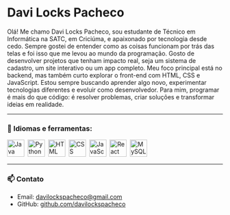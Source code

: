 # Davi Locks Pacheco


Olá! Me chamo Davi Locks Pacheco, sou estudante de Técnico em Informática na SATC, em Criciúma, e apaixonado por tecnologia desde cedo. Sempre gostei de entender como as coisas funcionam por trás das telas e foi isso que me levou ao mundo da programação.
Gosto de desenvolver projetos que tenham impacto real, seja um sistema de cadastro, um site interativo ou um app completo. Meu foco principal está no backend, mas também curto explorar o front-end com HTML, CSS e JavaScript.
Estou sempre buscando aprender algo novo, experimentar tecnologias diferentes e evoluir como desenvolvedor. Para mim, programar é mais do que código: é resolver problemas, criar soluções e transformar ideias em realidade.


---

### 🧰 Idiomas e ferramentas:

<p>
  <img src="https://cdn.jsdelivr.net/gh/devicons/devicon/icons/java/java-original.svg" title="Java" alt="Java" width="40" height="40"/>&nbsp;
  <img src="https://cdn.jsdelivr.net/gh/devicons/devicon/icons/python/python-original.svg" title="Python" alt="Python" width="40" height="40"/>&nbsp;
  <img src="https://cdn.jsdelivr.net/gh/devicons/devicon/icons/html5/html5-original.svg" title="HTML5" alt="HTML" width="40" height="40"/>&nbsp;
  <img src="https://cdn.jsdelivr.net/gh/devicons/devicon/icons/css3/css3-original.svg" title="CSS3" alt="CSS" width="40" height="40"/>&nbsp;
  <img src="https://cdn.jsdelivr.net/gh/devicons/devicon/icons/javascript/javascript-original.svg" title="JavaScript" alt="JavaScript" width="40" height="40"/>&nbsp;
  <img src="https://cdn.jsdelivr.net/gh/devicons/devicon/icons/react/react-original.svg" title="React Native" alt="React" width="40" height="40"/>&nbsp;
  <img src="https://cdn.jsdelivr.net/gh/devicons/devicon/icons/mysql/mysql-original.svg" title="MySQL" alt="MySQL" width="40" height="40"/>&nbsp;
</p>

---

### 📫 Contato

- Email: davilockspacheco@gmail.com  
- GitHub: [github.com/davilockspacheco](https://github.com/davilockspacheco)
